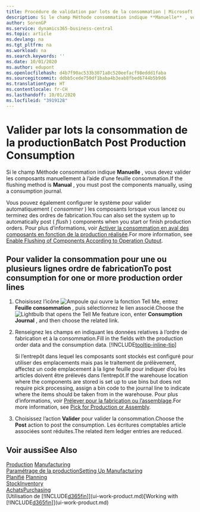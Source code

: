 ```yaml
---
title: Procédure de validation par lots de la consommation | Microsoft Docs
description: Si le champ Méthode consommation indique **Manuelle** , vous devez valider les composants manuellement à l’aide d’une feuille consommation.
author: SorenGP
ms.service: dynamics365-business-central
ms.topic: article
ms.devlang: na
ms.tgt_pltfrm: na
ms.workload: na
ms.search.keywords: ''
ms.date: 10/01/2020
ms.author: edupont
ms.openlocfilehash: d4b7f90ac533b3071a8c520eefacf98eddd1faba
ms.sourcegitcommit: ddbb5cede750df1baba4b3eab8fbed6744b5b9d6
ms.translationtype: HT
ms.contentlocale: fr-CH
ms.lasthandoff: 10/01/2020
ms.locfileid: "3919128"
---
```

# <a name="batch-post-production-consumption"></a><span data-ttu-id="29639-103">Valider par lots la consommation de la production</span><span class="sxs-lookup"><span data-stu-id="29639-103">Batch Post Production Consumption</span></span>
<span data-ttu-id="29639-104">Si le champ Méthode consommation indique **Manuelle** , vous devez valider les composants manuellement à l’aide d’une feuille consommation.</span><span class="sxs-lookup"><span data-stu-id="29639-104">If the flushing method is **Manual** , you must post the components manually, using a consumption journal.</span></span>

<span data-ttu-id="29639-105">Vous pouvez également configurer le système pour valider automatiquement ( *consommer* ) les composants lorsque vous lancez ou terminez des ordres de fabrication.</span><span class="sxs-lookup"><span data-stu-id="29639-105">You can also set the system up to automatically post ( *flush* ) components when you start or finish production orders.</span></span> <span data-ttu-id="29639-106">Pour plus d’informations, voir [Activer la consommation en aval des composants en fonction de la production réalisée](production-how-to-flush-components-according-to-operation-output.md).</span><span class="sxs-lookup"><span data-stu-id="29639-106">For more information, see [Enable Flushing of Components According to Operation Output](production-how-to-flush-components-according-to-operation-output.md).</span></span>

## <a name="to-post-consumption-for-one-or-more-production-order-lines"></a><span data-ttu-id="29639-107">Pour valider la consommation pour une ou plusieurs lignes ordre de fabrication</span><span class="sxs-lookup"><span data-stu-id="29639-107">To post consumption for one or more production order lines</span></span>  
1.  <span data-ttu-id="29639-108">Choisissez l’icône ![Ampoule qui ouvre la fonction Tell Me](media/ui-search/search_small.png "Dites-moi ce que vous voulez faire"), entrez **Feuille consommation** , puis sélectionnez le lien associé.</span><span class="sxs-lookup"><span data-stu-id="29639-108">Choose the ![Lightbulb that opens the Tell Me feature](media/ui-search/search_small.png "Tell me what you want to do") icon, enter **Consumption Journal** , and then choose the related link.</span></span>  
2.  <span data-ttu-id="29639-109">Renseignez les champs en indiquant les données relatives à l’ordre de fabrication et à la consommation.</span><span class="sxs-lookup"><span data-stu-id="29639-109">Fill in the fields with the production order data and the consumption data.</span></span> [!INCLUDE[tooltip-inline-tip](includes/tooltip-inline-tip_md.md)]  

    <span data-ttu-id="29639-110">Si l’entrepôt dans lequel les composants sont stockés est configuré pour utiliser des emplacements mais pas le traitement de prélèvement, affectez un code emplacement à la ligne feuille pour indiquer d’où les articles doivent être prélevés dans l’entrepôt.</span><span class="sxs-lookup"><span data-stu-id="29639-110">If the warehouse location where the components are stored is set up to use bins but does not require pick processing, assign a bin code to the journal line to indicate where the items should be taken from in the warehouse.</span></span> <span data-ttu-id="29639-111">Pour plus d’informations, voir [Prélever pour la fabrication ou l’assemblage](warehouse-how-to-pick-for-production.md).</span><span class="sxs-lookup"><span data-stu-id="29639-111">For more information, see [Pick for Production or Assembly](warehouse-how-to-pick-for-production.md).</span></span>  
3.  <span data-ttu-id="29639-112">Choisissez l’action **Valider** pour valider la consommation.</span><span class="sxs-lookup"><span data-stu-id="29639-112">Choose the **Post** action to post the consumption.</span></span> <span data-ttu-id="29639-113">Les écritures comptables article associées sont réduites.</span><span class="sxs-lookup"><span data-stu-id="29639-113">The related item ledger entries are reduced.</span></span>

## <a name="see-also"></a><span data-ttu-id="29639-114">Voir aussi</span><span class="sxs-lookup"><span data-stu-id="29639-114">See Also</span></span>  
<span data-ttu-id="29639-115">[Production](production-manage-manufacturing.md)  </span><span class="sxs-lookup"><span data-stu-id="29639-115">[Manufacturing](production-manage-manufacturing.md)  </span></span>  
[<span data-ttu-id="29639-116">Paramétrage de la production</span><span class="sxs-lookup"><span data-stu-id="29639-116">Setting Up Manufacturing</span></span>](production-configure-production-processes.md)  
<span data-ttu-id="29639-117">[Planifié](production-planning.md)    </span><span class="sxs-lookup"><span data-stu-id="29639-117">[Planning](production-planning.md)    </span></span>  
[<span data-ttu-id="29639-118">Stock</span><span class="sxs-lookup"><span data-stu-id="29639-118">Inventory</span></span>](inventory-manage-inventory.md)  
[<span data-ttu-id="29639-119">Achats</span><span class="sxs-lookup"><span data-stu-id="29639-119">Purchasing</span></span>](purchasing-manage-purchasing.md)  
<span data-ttu-id="29639-120">[Utilisation de [!INCLUDE[d365fin](includes/d365fin_md.md)]](ui-work-product.md)</span><span class="sxs-lookup"><span data-stu-id="29639-120">[Working with [!INCLUDE[d365fin](includes/d365fin_md.md)]](ui-work-product.md)</span></span>
